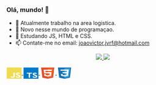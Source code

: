 ### Olá, mundo! 👋

- 🔭 Atualmente trabalho na area logistica. 
- 🧐 Novo nesse mundo de programaçao. 
- 🌱 Estudando JS, HTML e CSS.
- 📫 Contate-me no email: joaovictor.jvrf@hotmail.com

<div align="center">
  <a href="https://github.com/JoaorfVictor">
  <img height="180em" src="https://github-readme-stats.vercel.app/api?username=joaorfvictor&show_icons=true&theme=dark&include_all_commits=true&count_private=true"/>
  <img height="180em" src="https://github-readme-stats.vercel.app/api/top-langs/?username=joaorfvictor&layout=compact&langs_count=7&theme=dark"/>
</div>
<div style="display: inline_block"><br>
  <img align="center" alt="Joao-Js" height="30" width="40" src="https://raw.githubusercontent.com/devicons/devicon/master/icons/javascript/javascript-plain.svg">
  <img align="center" alt="Joao-Ts" height="30" width="40" src="https://raw.githubusercontent.com/devicons/devicon/master/icons/typescript/typescript-plain.svg">
  <img align="center" alt="Joao-HTML" height="30" width="40" src="https://raw.githubusercontent.com/devicons/devicon/master/icons/html5/html5-original.svg">
  <img align="center" alt="Joao-CSS" height="30" width="40" src="https://raw.githubusercontent.com/devicons/devicon/master/icons/css3/css3-original.svg">

</div>
